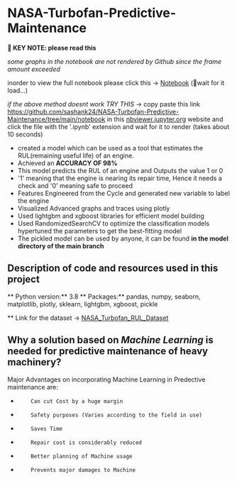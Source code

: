 # NASA-Turbofan-Predictive-Maintenance

**🔑 KEY NOTE: please read this**

*some graphs in the notebook are not rendered by Github since the frame amount exceeded*

inorder to view the full notebook please click this -> [Notebook](https://nbviewer.jupyter.org/github/sashank24/NASA-Turbofan-Predictive-Maintenance/blob/main/notebook/NASA_Turbo_Engine_RUL.ipynb) (📍wait for it load...)

*if the above method doesnt work TRY THIS* -> copy paste this link https://github.com/sashank24/NASA-Turbofan-Predictive-Maintenance/tree/main/notebook in this [nbviewer.jupyter.org](https://nbviewer.jupyter.org/) website and click the file with the '.ipynb' extension and wait for it to render (takes about 10 seconds) 

* created a model which can be used as a tool that estimates the RUL(remaining useful life) of an engine.
* Achieved an **ACCURACY OF 98%**
* This model predicts the RUL of an engine and Outputs the value 1 or 0 
* '1' meaning that the engine is nearing its repair time, Hence it needs a check and '0' meaning safe to proceed
* Features Engineered from the Cycle and generated new variable to label the engine 
* Visualized Advanced graphs and traces using plotly
* Used lightgbm and xgboost libraries for efficient model building
* Used RandomizedSearchCV to optimize the classification models hypertuned the parameters to get the best-fitting model
* The pickled model can be used by anyone, it can be found **in the model directory of the main branch**

## Description of code and resources used in this project
** Python version:** 3.8
** Packages:** pandas, numpy, seaborn, matplotlib, plotly, sklearn, lightgbm, xgboost, pickle

** Link for the dataset -> [NASA_Turbofan_RUL_Dataset](https://www.kaggle.com/darkside92/turbofan-predictive-maintenance-nasa)

## Why a solution based on *Machine Learning* is needed for predictive maintenance of heavy machinery?

Major Advantages on incorporating Machine Learning in Predective maintenance are:

*         Can cut Cost by a huge margin
*         Safety purposes (Varies according to the field in use)
*         Saves Time 
*         Repair cost is considerably reduced
*         Better planning of Machine usage
*         Prevents major damages to Machine
